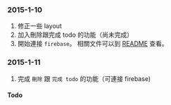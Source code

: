 ### 2015-1-10

1. 修正一些 layout
2. 加入刪除跟完成 todo 的功能（尚未完成）
3. 開始連接 `firebase`。 相關文件可以到 [README](./READMD.md) 查看。

### 2015-1-11

1. 完成 `刪除` 跟 `完成 todo` 的功能（可連接 firebase)




#### Todo

